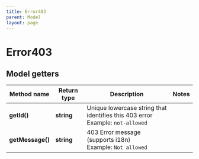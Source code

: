 ```yaml
---
title: Error403
parent: Model
layout: page
---
```


# Error403

## Model getters

Method name | Return type | Description | Notes
------------ | ------------- | ------------- | -------------
**getId()** | **string** | Unique lowercase string that identifies this 403 error <br>Example: `not-allowed` |
**getMessage()** | **string** | 403 Error message (supports i18n) <br>Example: `Not allowed` |

